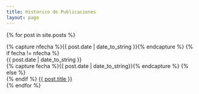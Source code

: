 ```yaml
---
title: Historico de Publicaciones
layout: page
---
```

{% for post in site.posts %}
  <div class="row">
    {% capture nfecha %}{{ post.date | date_to_string }}{% endcapture %}
    {% if fecha != nfecha %}
        <div class="col-xs-2">{{ post.date | date_to_string }}</div>
        <div class="col-xs-10">
        {% capture fecha %}{{ post.date | date_to_string}}{% endcapture %}
    {% else %}
        <div class="col-xs-10 col-xs-offset-2">
    {% endif %}
    <a href="{{ post.url | prepend: site.baseurl }}">{{ post.title }}</a></div>
  </div>
{% endfor %}